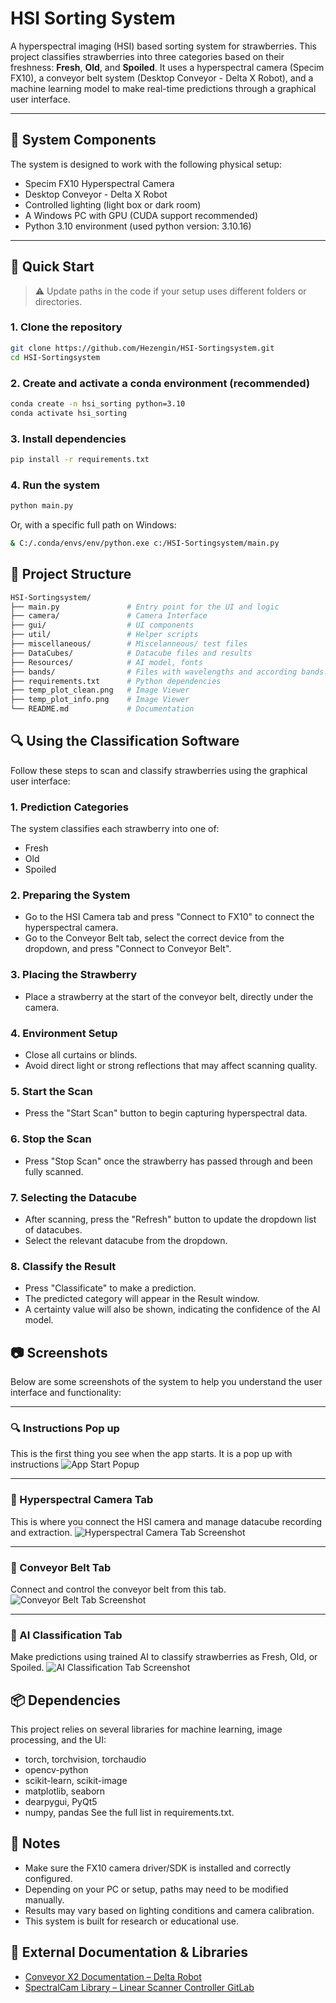 # HSI Sorting System

A hyperspectral imaging (HSI) based sorting system for strawberries. This project classifies strawberries into three categories based on their freshness: **Fresh**, **Old**, and **Spoiled**. It uses a hyperspectral camera (Specim FX10), a conveyor belt system (Desktop Conveyor - Delta X Robot), and a machine learning model to make real-time predictions through a graphical user interface.

---

## 🔧 System Components

The system is designed to work with the following physical setup:

- Specim FX10 Hyperspectral Camera
- Desktop Conveyor - Delta X Robot
- Controlled lighting (light box or dark room)
- A Windows PC with GPU (CUDA support recommended)
- Python 3.10 environment (used python version: 3.10.16)

---

## 🚀 Quick Start

> ⚠️ Update paths in the code if your setup uses different folders or directories.

### 1. Clone the repository
  ```bash
  git clone https://github.com/Hezengin/HSI-Sortingsystem.git
  cd HSI-Sortingsystem
```
### 2. Create and activate a conda environment (recommended)
  ```bash
  conda create -n hsi_sorting python=3.10
  conda activate hsi_sorting
  ```

### 3. Install dependencies
  ```bash
  pip install -r requirements.txt
  ```
### 4. Run the system
  ```bash
  python main.py
  ```
Or, with a specific full path on Windows:
  ```bash
 & C:/.conda/envs/env/python.exe c:/HSI-Sortingsystem/main.py
  ```
## 📁 Project Structure
```bash
HSI-Sortingsystem/
├── main.py               # Entry point for the UI and logic
├── camera/               # Camera Interface
├── gui/                  # UI components
├── util/                 # Helper scripts
├── miscellaneous/        # Miscelanneous/ test files 
├── DataCubes/            # Datacube files and results
├── Resources/            # AI model, fonts
├── bands/                # Files with wavelengths and according bands. 
├── requirements.txt      # Python dependencies
├── temp_plot_clean.png   # Image Viewer
├── temp_plot_info.png    # Image Viewer
└── README.md             # Documentation
```

## 🔍 Using the Classification Software
Follow these steps to scan and classify strawberries using the graphical user interface:

### 1. Prediction Categories
The system classifies each strawberry into one of:
- Fresh
- Old
- Spoiled

### 2. Preparing the System
- Go to the HSI Camera tab and press "Connect to FX10" to connect the hyperspectral camera.
- Go to the Conveyor Belt tab, select the correct device from the dropdown, and press "Connect to Conveyor Belt".

### 3. Placing the Strawberry
- Place a strawberry at the start of the conveyor belt, directly under the camera.

### 4. Environment Setup
- Close all curtains or blinds.
- Avoid direct light or strong reflections that may affect scanning quality.

### 5. Start the Scan
- Press the "Start Scan" button to begin capturing hyperspectral data.

### 6. Stop the Scan
- Press "Stop Scan" once the strawberry has passed through and been fully scanned.

### 7. Selecting the Datacube
- After scanning, press the "Refresh" button to update the dropdown list of datacubes.
- Select the relevant datacube from the dropdown.

### 8. Classify the Result
- Press "Classificate" to make a prediction.
- The predicted category will appear in the Result window.
- A certainty value will also be shown, indicating the confidence of the AI model.

## 📷 Screenshots
Below are some screenshots of the system to help you understand the user interface and functionality:

---

### 🔍 Instructions Pop up
This is the first thing you see when the app starts. It is a pop up with instructions
![App Start Popup](./screenshots/app_start.png)

---

### 🔬 Hyperspectral Camera Tab
This is where you connect the HSI camera and manage datacube recording and extraction.
![Hyperspectral Camera Tab Screenshot](./screenshots/hsi_tab.png)

---

### 🚚 Conveyor Belt Tab
Connect and control the conveyor belt from this tab.
![Conveyor Belt Tab Screenshot](./screenshots/conveyor_tab.png)

---

### 🧠 AI Classification Tab
Make predictions using trained AI to classify strawberries as Fresh, Old, or Spoiled.
![AI Classification Tab Screenshot](./screenshots/ai_tab.png)

## 📦 Dependencies
This project relies on several libraries for machine learning, image processing, and the UI:
- torch, torchvision, torchaudio
- opencv-python
- scikit-learn, scikit-image
- matplotlib, seaborn
- dearpygui, PyQt5
- numpy, pandas
See the full list in requirements.txt.

## 📌 Notes
- Make sure the FX10 camera driver/SDK is installed and correctly configured.
- Depending on your PC or setup, paths may need to be modified manually.
- Results may vary based on lighting conditions and camera calibration.
- This system is built for research or educational use.

## 🔗 External Documentation & Libraries
- [Conveyor X2 Documentation – Delta Robot](https://docs.deltaxrobot.com/reference/specifications/accessories/delta_x2_accessories/conveyor_x/)
- [SpectralCam Library – Linear Scanner Controller GitLab](https://gitlab.jyu.fi/jpasonen/linear-scanner-controller/-/blob/main/spectralcam/README.md)
